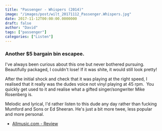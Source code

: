 ```yaml
---
title: "Passenger - Whispers (2014)"
image: "/images/post/wilt_20171112_Passenger.Whispers.jpg"
date: 2017-11-12T00:00:00.0000000
draft: false
author: "David"
tags: ["passenger"]
categories: ["Listen"]
---
```

### Another $5 bargain bin escapee.

 I've always been curious about this one but never bothered pursuing. Beautifully packaged, I couldn't lose! If it was shite, it would still look pretty!

 After the initial shock and check that it was playing at the right speed, I realised that it really was the dudes voice not vinyl playing at 45 rpm.  You quickly get used to it and realise what a gifted singer/songwriter Mike Rosenberg is.

 Melodic and lyrical, I'd rather listen to this dude any day rather than fucking Mumford and Sons or Ed Sheeran. He's just a bit more twee, less popular and more personal.

-  [Allmusic.com - Review](https://www.allmusic.com/album/whispers-mw0002644741)